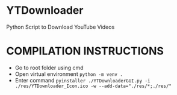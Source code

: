 # YTDownloader
Python Script to Download YouTube Videos

# COMPILATION INSTRUCTIONS
- Go to root folder using cmd
- Open virtual environment `python -m venv .`
- Enter command `pyinstaller ./YTDownloaderGUI.py -i ./res/YTDownloader_Icon.ico -w --add-data="./res/*;./res/"`
